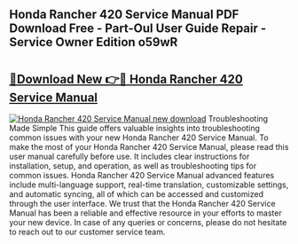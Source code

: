 ## Honda Rancher 420 Service Manual PDF Download Free - Part-Oul User Guide Repair - Service Owner Edition o59wR

# <h2><a href="http://bc41462.oget.top/?id=Honda+Rancher+420+Service+Manual">🔗Download New 👉🔴 Honda Rancher 420 Service Manual</a></h2>

[![Honda Rancher 420 Service Manual new download](https://i.imgur.com/5g1atiW.png)](http://bc41462.oget.top/?id=Honda+Rancher+420+Service+Manual)
Troubleshooting Made Simple This guide offers valuable insights into troubleshooting common issues with your new Honda Rancher 420 Service Manual. To make the most of your Honda Rancher 420 Service Manual, please read this user manual carefully before use. It includes clear instructions for installation, setup, and operation, as well as troubleshooting tips for common issues. Honda Rancher 420 Service Manual advanced features include multi-language support, real-time translation, customizable settings, and automatic syncing, all of which can be accessed and customized through the user interface. We trust that the Honda Rancher 420 Service Manual has been a reliable and effective resource in your efforts to master your new device. In case of any queries or concerns, please do not hesitate to reach out to our customer service team.
